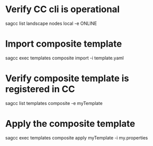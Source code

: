


# Verify CC cli is operational
sagcc list landscape nodes local -e ONLINE


# Import composite template
sagcc exec templates composite import -i template.yaml


# Verify composite template is registered in CC
sagcc list templates composite -e myTemplate


# Apply the composite template
sagcc exec templates composite apply myTemplate -i my.properties